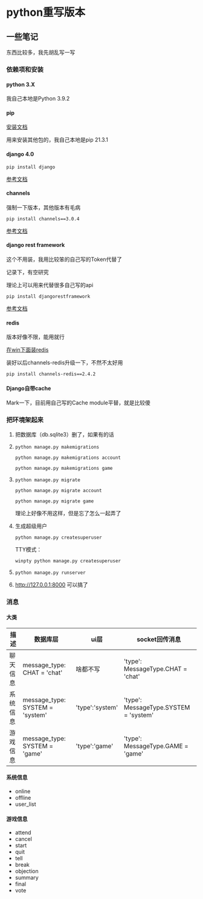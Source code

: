 # python重写版本

## 一些笔记

东西比较多，我先胡乱写一写

### 依赖项和安装

#### python 3.X

我自己本地是Python 3.9.2

#### pip

[安装文档](https://pip.pypa.io/en/stable/installation/)

用来安装其他包的，我自己本地是pip 21.3.1

#### django 4.0

```
pip install django
```
[参考文档](https://www.djangoproject.com/)
#### channels

强制一下版本，其他版本有毛病

```
pip install channels==3.0.4
```
[参考文档](https://channels.readthedocs.io/en/stable/index.html)

#### django rest framework

这个不用装，我用比较笨的自己写的Token代替了

记录下，有空研究

理论上可以用来代替很多自己写的api

```
pip install djangorestframework
```

[参考文档](https://www.django-rest-framework.org/api-guide/authentication/)

#### redis

版本好像不限，能用就行

[在win下面装redis](https://github.com/MicrosoftArchive/redis/releases)

装好以后channels-redis升级一下，不然不太好用

```
pip install channels-redis==2.4.2
```

#### Django自带cache

Mark一下，目前用自己写的Cache module平替，就是比较傻

### 把环境架起来

1. 把数据库（db.sqlite3）删了，如果有的话
2. ```python manage.py makemigrations```

   ```python manage.py makemigrations account```

   ```python manage.py makemigrations game```
3. ```python manage.py migrate```

   ```python manage.py migrate account```

   ```python manage.py migrate game```

   理论上好像不用这样，但是忘了怎么一起弄了

4. 生成超级用户

   ```python manage.py createsuperuser```

   TTY模式：

   ```winpty python manage.py createsuperuser```
5. ```python manage.py runserver```
6. http://127.0.0.1:8000 可以搞了

### 消息

#### 大类

| 描述 | 数据库层 | ui层 | socket回传消息 |
| -- | -- | -- | -- |
| 聊天信息     | message_type: CHAT = 'chat' | 啥都不写 |'type': MessageType.CHAT = 'chat' |
| 系统信息     | message_type: SYSTEM = 'system' | 'type':'system' |'type': MessageType.SYSTEM = 'system' |
| 游戏信息     | message_type: SYSTEM = 'game' | 'type':'game' |'type': MessageType.GAME = 'game' |

#### 系统信息

- online
- offline
- user_list

#### 游戏信息

- attend
- cancel
- start
- quit
- tell
- break
- objection
- summary
- final
- vote


